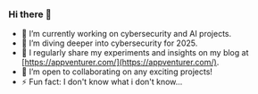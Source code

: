 ### Hi there 👋

- 🔭 I’m currently working on cybersecurity and AI projects.
- 🌱 I’m diving deeper into cybersecurity for 2025.
- 📝 I regularly share my experiments and insights on my blog at [https://appventurer.com/](https://appventurer.com/).
- 👯 I’m open to collaborating on any exciting projects!
- ⚡ Fun fact: I don't know what i don't know...


<!--
**JJunHan/JJunHan** is a ✨ _special_ ✨ repository because its `README.md` (this file) appears on your GitHub profile.

Here are some ideas to get you started:

- 🔭 I’m currently working on ...
- 🌱 I’m currently learning ...
- 👯 I’m looking to collaborate on ...
- 🤔 I’m looking for help with ...
- 💬 Ask me about ...
- 📫 How to reach me: ...
- 😄 Pronouns: ...
- ⚡ Fun fact: ...
-->
